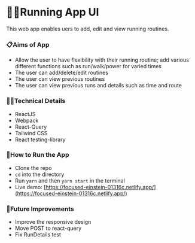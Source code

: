 # 🏃‍♀️Running App UI

This web app enables uers to add, edit and view running routines.

### 📋Aims of App

- Allow the user to have flexibility with their running routine; add various different functions such as run/walk/power for varied times
- The user can add/delete/edit routines
- The user can view previous routines
- The user can view previous runs and details such as time and route

### 👩‍💻Technical Details

- ReactJS
- Webpack
- React-Query
- Tailwind CSS
- React testing-library

### 🔧How to Run the App

- Clone the repo
- `cd` into the directory
- Run `yarn` and then `yarn start` in the terminal
- Live demo: [https://focused-einstein-01316c.netlify.app/](https://focused-einstein-01316c.netlify.app/)

### 💭Future Improvements

- Improve the responsive design
- Move POST to react-query
- Fix RunDetails test
